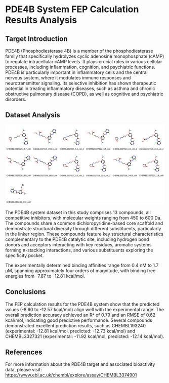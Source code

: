 # PDE4B System FEP Calculation Results Analysis

## Target Introduction

PDE4B (Phosphodiesterase 4B) is a member of the phosphodiesterase family that specifically hydrolyzes cyclic adenosine monophosphate (cAMP) to regulate intracellular cAMP levels. It plays crucial roles in various cellular processes, including inflammation, cognition, and psychiatric functions. PDE4B is particularly important in inflammatory cells and the central nervous system, where it modulates immune responses and neurotransmitter signaling. Its selective inhibition has shown therapeutic potential in treating inflammatory diseases, such as asthma and chronic obstructive pulmonary disease (COPD), as well as cognitive and psychiatric disorders.

## Dataset Analysis

![Molecular structures of representative compounds](mol_grid.png)

The PDE4B system dataset in this study comprises 13 compounds, all competitive inhibitors, with molecular weights ranging from 450 to 600 Da. The compounds share a common dichloropyridine-based core scaffold and demonstrate structural diversity through different substituents, particularly in the linker region. These compounds feature key structural characteristics complementary to the PDE4B catalytic site, including hydrogen bond donors and acceptors interacting with key residues, aromatic systems forming π-stacking interactions, and various substituents exploring the specificity pocket.

The experimentally determined binding affinities range from 0.4 nM to 1.7 μM, spanning approximately four orders of magnitude, with binding free energies from -7.87 to -12.81 kcal/mol.

## Conclusions

The FEP calculation results for the PDE4B system show that the predicted values (-8.60 to -12.57 kcal/mol) align well with the experimental range. The overall prediction accuracy achieved an R² of 0.79 and an RMSE of 0.62 kcal/mol, indicating good predictive performance. Several compounds demonstrated excellent prediction results, such as CHEMBL193240 (experimental: -12.81 kcal/mol, predicted: -12.73 kcal/mol) and CHEMBL3327321 (experimental: -11.92 kcal/mol, predicted: -12.14 kcal/mol).

## References

For more information about the PDE4B target and associated bioactivity data, please visit:
https://www.ebi.ac.uk/chembl/explore/assay/CHEMBL3374901 